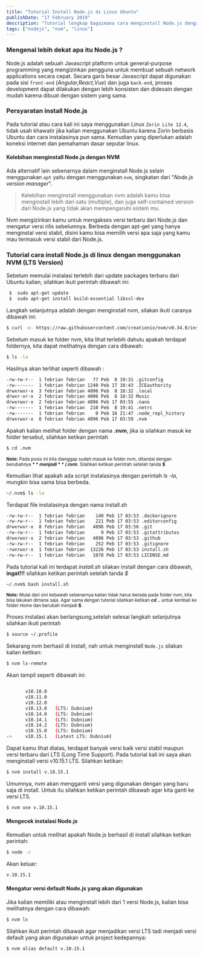 ```yaml
---
title: "Tutorial Install Node.js di Linux Ubuntu"
publishDate: "17 February 2019"
description: "Tutorial lengkap bagaimana cara menginstall Node.js dengan mudah pada Linux Ubuntu dengan menggunakan node.js version manager."
tags: ["nodejs", "nvm", "linux"]
---
```


### Mengenal lebih dekat apa itu Node.js ?

Node.js adalah sebuah Javascript platform untuk general-purpose programming yang mengizinkan pengguna untuk membuat sebuah network applications secara cepat. Secara garis besar Javascript dapat digunakan pada sisi `front-end` (_Angular,React,Vue_) dan juga `back-end`, proses development dapat dilakukan dengan lebih konsisten dan didesain dengan mudah karena dibuat dengan sistem yang sama.

### Persyaratan install Node.js

Pada tutorial atau cara kali ini saya menggunakan Linux `Zorin Lite 12.4`, tidak usah khawatir jika kalian menggunakan Ubuntu karena Zorin berbasis Ubuntu dan cara instalasinya pun sama. Kemudian yang diperlukan adalah koneksi internet dan pemahaman dasar seputar linux.

#### Kelebihan menginstall Node.js dengan NVM

Ada alternatif lain sebenarnya dalam menginstall Node.js selain menggunakan `apt` yaitu dengan menggunakan `nvm`, singkatan dari "_Node.js version manager_". 
> Kelebihan menginstall menggunakan nvm adalah kamu bisa menginstall lebih dari satu (multiple), dan juga self-contained version dari Node.js yang tidak akan mempengaruhi sistem mu.

Nvm mengizinkan kamu untuk mengakses versi terbaru dari Node.js dan mengatur  versi rilis sebelumnya. Berbeda dengan apt-get yang hanya menginstal versi stabil, disini kamu bisa memilih versi apa saja yang kamu mau termasuk versi stabil dari Node.js.

### Tutorial cara install Node.js di linux dengan menggunakan NVM (LTS Version)

Sebelum memulai instalasi terlebih dari update packages terbaru dari Ubuntu kalian, silahkan ikuti perintah dibawah ini:

```bash title="terminal"
 $  sudo apt-get update
 $  sudo apt-get install build-essential libssl-dev
```

Langkah selanjutnya adalah dengan menginstall nvm, silakan ikuti caranya dibawah ini:

```bash
$ curl -o- https://raw.githubusercontent.com/creationix/nvm/v0.34.0/install.sh | bash
```

Sebelum masuk ke folder nvm, kita lihat terlebih dahulu apakah terdapat foldernya, kita dapat melihatnya dengan cara dibawah:

```bash
$ ls -la
```
Hasilnya akan terlihat seperti dibawah :

```bash
-rw-rw-r--  1 febrian febrian   77 Peb  8 19:31 .gitconfig
-rw-------  1 febrian febrian 1240 Peb 17 10:43 .ICEauthority
drwxrwxr-x  3 febrian febrian 4096 Peb  8 18:32 .local
drwxr-xr-x  2 febrian febrian 4096 Peb  8 18:32 Music
drwxrwxr-x  2 febrian febrian 4096 Peb 17 03:55 .nano
-rw-------  1 febrian febrian  210 Peb  8 19:41 .netrc
-rw-------  1 febrian febrian    0 Peb 16 21:47 .node_repl_history
drwxrwxr-x  8 febrian febrian 4096 Peb 17 03:59 .nvm
```

Apakah kalian melihat folder dengan nama **.nvm**, jika ia silahkan masuk ke folder tersebut, silahkan ketikan perintah

```bash
$ cd .nvm
```

<sub>**Note:** Pada posis ini kita dianggap sudah masuk ke folder nvm, ditandai dengan berubahnya **$** menjadi **~/.nvm$**. Silahkan ketikan perintah setelah tanda **$**</sub>

Kemudian lihat apakah ada script instalasinya dengan perintah *ls -la*, mungkin bisa sama bisa berbeda.

```bash
~/.nvm$ ls -la
```
Terdapat file instalasinya dengan nama install.sh 
```bash
-rw-rw-r--  1 febrian febrian    140 Peb 17 03:53 .dockerignore
-rw-rw-r--  1 febrian febrian    221 Peb 17 03:53 .editorconfig
drwxrwxr-x  8 febrian febrian   4096 Peb 17 03:56 .git
-rw-rw-r--  1 febrian febrian      9 Peb 17 03:53 .gitattributes
drwxrwxr-x  2 febrian febrian   4096 Peb 17 03:53 .github
-rw-rw-r--  1 febrian febrian    252 Peb 17 03:53 .gitignore
-rwxrwxr-x  1 febrian febrian  13226 Peb 17 03:53 install.sh
-rw-rw-r--  1 febrian febrian   1078 Peb 17 03:53 LICENSE.md
```

Pada tutorial kali ini terdapat *install.sh* silakan install dengan cara dibawah, **ingat!!!** silahkan ketikan perintah setelah tanda *$*

```bash
~/.nvm$ bash install.sh
```

<sub>**Note:** Mulai dari sini kebawah sebenarnya kalian tidak harus berada pada folder nvm, kita bisa lakukan dimana saja. Agar sama dengan tutorial silahkan ketikan **_cd .._** untuk kembali ke folder Home dan berubah menjadi **$**.</sub>

Proses instalasi akan berlangsung,setelah selesai langkah selanjutnya silahkan ikuti perintah

```bash
$ source ~/.profile
```

Sekarang nvm berhasil di install, nah untuk menginstall `Node.js` silakan kalian ketikan:

```bash
$ nvm ls-remote
```
Akan tampil seperti dibawah ini:
```bash

       v10.10.0
       v10.11.0
       v10.12.0
       v10.13.0   (LTS: Dubnium)
       v10.14.0   (LTS: Dubnium)
       v10.14.1   (LTS: Dubnium)
       v10.14.2   (LTS: Dubnium)
       v10.15.0   (LTS: Dubnium)
->     v10.15.1   (Latest LTS: Dubnium)
```

Dapat kamu lihat diatas, terdapat banyak versi baik versi stabil maupun versi terbaru dari LTS (Long Time Support). Pada tutorial kali ini saya akan menginstall versi v10.15.1 LTS. Silahkan ketikan:

```bash
$ nvm install v.10.15.1
```

Umumnya, nvm akan mengganti versi yang digunakan dengan yang baru saja di install. Untuk itu silahkan ketikan perintah dibawah agar kita ganti ke versi LTS.

```bash
$ nvm use v.10.15.1
```

#### Mengecek instalasi Node.js 
Kemudian untuk melihat apakah Node.js berhasil di install silahkan ketikan perintah:

```bash
$ node -v
```
Akan keluar:
```bash
v.10.15.1
```
#### Mengatur versi default Node.js yang akan digunakan 
Jika kalian memiliki atau menginstall lebih dari 1 versi Node.js, kalian bisa melihatnya dengan cara dibawah:

```bash
$ nvm ls
```

Silahkan ikuti perintah dibawah agar menjadikan versi LTS tadi menjadi versi default yang akan digunakan untuk project kedepannya:

```bash
$ nvm alias default v.10.15.1
```
